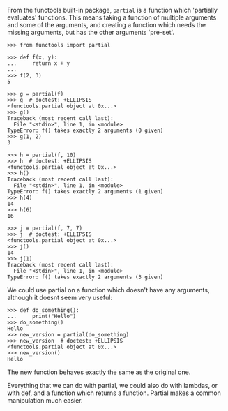 From the functools built-in package, `partial` is a function which 'partially evaluates' functions. This means taking a function of multiple arguments and some of the arguments, and creating a function which needs the missing arguments, but has the other arguments 'pre-set'.

```
>>> from functools import partial

>>> def f(x, y):
...     return x + y
...
>>> f(2, 3)
5

```

```
>>> g = partial(f)
>>> g  # doctest: +ELLIPSIS
<functools.partial object at 0x...>
>>> g()
Traceback (most recent call last):
  File "<stdin>", line 1, in <module>
TypeError: f() takes exactly 2 arguments (0 given)
>>> g(1, 2)
3

```

```
>>> h = partial(f, 10)
>>> h  # doctest: +ELLIPSIS
<functools.partial object at 0x...>
>>> h()
Traceback (most recent call last):
  File "<stdin>", line 1, in <module>
TypeError: f() takes exactly 2 arguments (1 given)
>>> h(4)
14
>>> h(6)
16

```

```
>>> j = partial(f, 7, 7)
>>> j  # doctest: +ELLIPSIS
<functools.partial object at 0x...>
>>> j()
14
>>> j(1)
Traceback (most recent call last):
  File "<stdin>", line 1, in <module>
TypeError: f() takes exactly 2 arguments (3 given)

```

We could use partial on a function which doesn't have any arguments, although it doesnt seem very useful:

```
>>> def do_something():
...     print("Hello")
>>> do_something()
Hello
>>> new_version = partial(do_something)
>>> new_version  # doctest: +ELLIPSIS
<functools.partial object at 0x...>
>>> new_version()
Hello

```

The new function behaves exactly the same as the original one.

Everything that we can do with partial, we could also do with lambdas, or with def, and a function which returns a function. Partial makes a common manipulation much easier.
